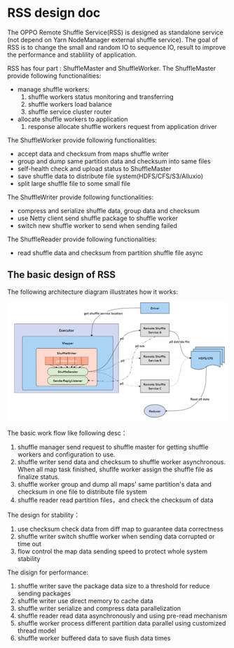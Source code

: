 # RSS design doc

The OPPO Remote Shuffle Service(RSS) is designed as standalone service (not depend on Yarn NodeManager external shuffle service).
The goal of RSS is to change the small and random IO to sequence IO, result to improve the performance and  stablility of application.

RSS has four part : ShuffleMaster and ShuffleWorker.
The ShuffleMaster provide following functionalities:
 - manage shuffle workers:
   1. shuffle workers status monitoring and transferring
   2. shuffle workers load balance
   3. shuffle service cluster router
 - allocate shuffle workers to application
   1. response allocate shuffle workers request from application driver

The ShuffleWorker provide following functionalities:
 - accept data and checksum from maps shuffle writer
 - group and dump same partition data and checksum into same files
 - self-health check and upload status to ShuffleMaster
 - save shuffle data to distribute file system(HDFS/CFS/S3/Alluxio)
 - split large shuffle file to some small file

The ShuffleWriter provide following functionalities:
 - compress and serialize shuffle data, group data and checksum 
 - use Netty client send shuffle package to shuffle worker
 - switch new shuffle worker to send when sending failed
 
The ShuffleReader provide following functionalities:
 - read shuffle data and checksum from partition shuffle file async

## The basic design of RSS
The following architecture diagram illustrates how it works:

![rss-arch](rss-arch.png)

The basic work flow like following desc：

  1. shuffle manager send request to shuffle master for getting shuffle workers and configuration to use. 
  2. shuffle writer send data and checksum to shuffle worker asynchronous. When all map task finished, shuflfe worker assign the shuffle file as finalize status.
  3. shuffle worker group and dump all maps' same partition's data and checksum in one file to distribute file system
  4. shuffle reader read partition files，and check the checksum of data
  
The design for stability：
  1. use checksum check data from diff map to guarantee data correctness
  2. shuffle writer switch shuffle worker when sending data corrupted or time out
  3. flow control the map data sending speed to protect whole system stability

The disign for performance:
  1. shuffle writer save the package data size to a threshold for reduce sending packages 
  2. shuffle writer use direct memory to cache data
  3. shuffle writer serialize and compress data parallelization
  4. shuffle reader read data asynchronously and using pre-read mechanism
  5. shuffle worker process different partition data parallel using customized thread model
  6. shuffle worker buffered data to save flush data times
